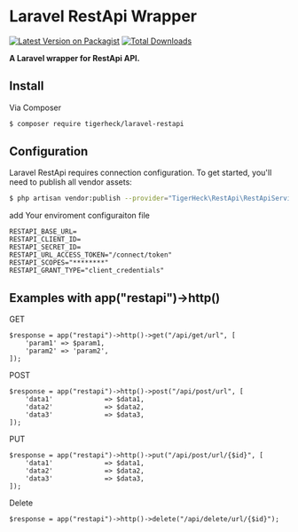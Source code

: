 # Laravel RestApi Wrapper

[![Latest Version on Packagist](https://img.shields.io/packagist/v/tigerheck/laravel-restapi.svg?style=flat-square)](https://packagist.org/packages/tigerheck/laravel-restapi)
[![Total Downloads](https://img.shields.io/packagist/dt/tigerheck/laravel-restapi.svg?style=flat-square)](https://packagist.org/packages/tigerheck/laravel-restapi)


**A Laravel wrapper for RestApi API.**

## Install

Via Composer

``` bash
$ composer require tigerheck/laravel-restapi
```


## Configuration

Laravel RestApi requires connection configuration. To get started, you'll need to publish all vendor assets:

```bash
$ php artisan vendor:publish --provider="TigerHeck\RestApi\RestApiServiceProvider"
```

add Your enviroment configuraiton file
```
RESTAPI_BASE_URL=
RESTAPI_CLIENT_ID=
RESTAPI_SECRET_ID=
RESTAPI_URL_ACCESS_TOKEN="/connect/token"
RESTAPI_SCOPES="********"
RESTAPI_GRANT_TYPE="client_credentials"
```
## Examples with app("restapi")->http()

GET 
```
$response = app("restapi")->http()->get("/api/get/url", [
    'param1' => $param1,
    'param2' => 'param2',
]);
```

POST
```
$response = app("restapi")->http()->post("/api/post/url", [
    'data1'             => $data1,
    'data2'             => $data2,
    'data3'             => $data3,
]);
```

PUT
```
$response = app("restapi")->http()->put("/api/post/url/{$id}", [
    'data1'             => $data1,
    'data2'             => $data2,
    'data3'             => $data3,
]);
```

Delete
```
$response = app("restapi")->http()->delete("/api/delete/url/{$id}");
```
